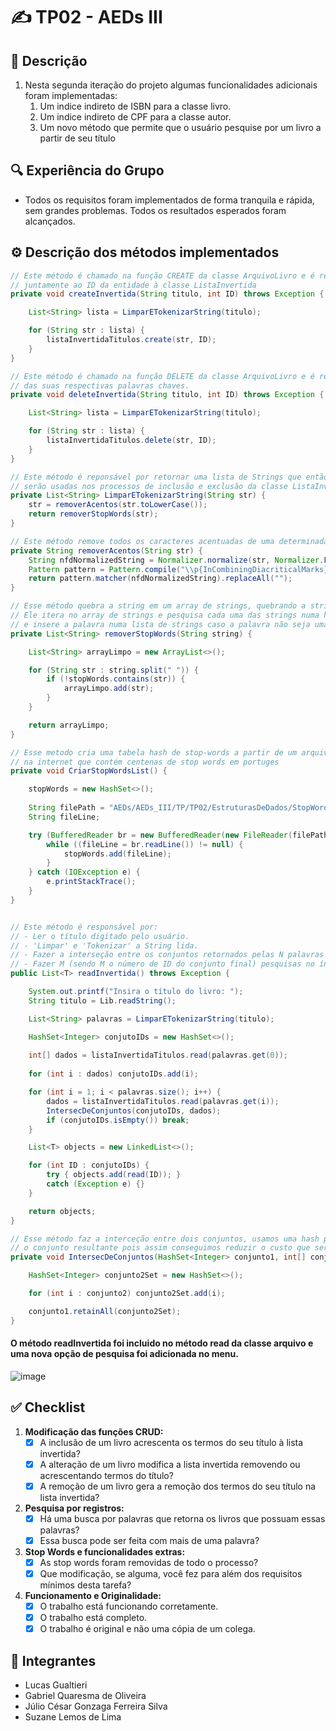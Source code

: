 # ✍️ TP02 - AEDs III

## 📝 Descrição
<ol>
	<li>Nesta segunda iteração do projeto algumas funcionalidades adicionais foram implementadas:
		<ol>
			<li>Um indice indireto de ISBN para a classe livro.</li>
			<li>Um indice indireto de CPF para a classe autor.</li>
			<li>Um novo método que permite que o usuário pesquise por um livro a partir de seu título</li>
		</ol>
</ol>

## 🔍 Experiência do Grupo
- Todos os requisitos foram implementados de forma tranquila e rápida, sem grandes problemas. Todos os resultados esperados foram alcançados.

## ⚙️ Descrição dos métodos implementados

```java
// Este método é chamado na função CREATE da classe ArquivoLivro e é responsável por inserir as palavras chaves
// juntamente ao ID da entidade à classe ListaInvertida
private void createInvertida(String titulo, int ID) throws Exception {

	List<String> lista = LimparETokenizarString(titulo);

	for (String str : lista) {
		listaInvertidaTitulos.create(str, ID);
	}
}

// Este método é chamado na função DELETE da classe ArquivoLivro e é responsável por desassociar o ID da entidade
// das suas respectivas palavras chaves.
private void deleteInvertida(String titulo, int ID) throws Exception {

	List<String> lista = LimparETokenizarString(titulo);

	for (String str : lista) {
		listaInvertidaTitulos.delete(str, ID);
	}
}
```

```java
// Este método é reponsável por retornar uma lista de Strings que então
// serão usadas nos processos de inclusão e exclusão da classe ListaInvertida
private List<String> LimparETokenizarString(String str) {
	str = removerAcentos(str.toLowerCase());
	return removerStopWords(str);
}

// Este método remove todos os caracteres acentuadas de uma determinada string
private String removerAcentos(String str) {
	String nfdNormalizedString = Normalizer.normalize(str, Normalizer.Form.NFD);
	Pattern pattern = Pattern.compile("\\p{InCombiningDiacriticalMarks}+");
	return pattern.matcher(nfdNormalizedString).replaceAll("");
}

// Esse método quebra a string em um array de strings, quebrando a string nos espaços.
// Ele itera no array de strings e pesquisa cada uma das strings numa hash de stop-words
// e insere a palavra numa lista de strings caso a palavra não seja uma stop-word.
private List<String> removerStopWords(String string) {

	List<String> arrayLimpo = new ArrayList<>();

	for (String str : string.split(" ")) {
		if (!stopWords.contains(str)) {
			arrayLimpo.add(str);
		}
	}

	return arrayLimpo;
}

// Esse metodo cria uma tabela hash de stop-words a partir de um arquivo.txt que encontramos
// na internet que contém centenas de stop words em portuges
private void CriarStopWordsList() {

	stopWords = new HashSet<>();
	
	String filePath = "AEDs/AEDs_III/TP/TP02/EstruturasDeDados/StopWords.txt";
	String fileLine;

	try (BufferedReader br = new BufferedReader(new FileReader(filePath))) {
		while ((fileLine = br.readLine()) != null) {
			stopWords.add(fileLine);
		}
	} catch (IOException e) {
		e.printStackTrace();
	}
}
```

```java

// Este método é responsável por:
// - Ler o título digitado pelo usuário.
// - 'Limpar' e 'Tokenizar' a String lida.
// - Fazer a interseção entre os conjuntos retornados pelas N palavras chave da pesquisa.
// - Fazer M (sendo M o número de ID do conjunto final) pesquisas no índice direto para montar uma LinkedList de Livros.
public List<T> readInvertida() throws Exception {

	System.out.printf("Insira o título do livro: ");
	String titulo = Lib.readString();

	List<String> palavras = LimparETokenizarString(titulo);

	HashSet<Integer> conjutoIDs = new HashSet<>();
	
	int[] dados = listaInvertidaTitulos.read(palavras.get(0));
	
	for (int i : dados) conjutoIDs.add(i);

	for (int i = 1; i < palavras.size(); i++) {
		dados = listaInvertidaTitulos.read(palavras.get(i));
		IntersecDeConjuntos(conjutoIDs, dados);
		if (conjutoIDs.isEmpty()) break;
	}

	List<T> objects = new LinkedList<>();

	for (int ID : conjutoIDs) {
		try { objects.add(read(ID)); }
		catch (Exception e) {}
	}

	return objects;
}

// Esse método faz a interceção entre dois conjuntos, usamos uma hash para armazenar
// o conjunto resultante pois assim conseguimos reduzir o custo que seria O(n × m) para O(n).
private void IntersecDeConjuntos(HashSet<Integer> conjunto1, int[] conjunto2) {

	HashSet<Integer> conjunto2Set = new HashSet<>();

	for (int i : conjunto2) conjunto2Set.add(i);

	conjunto1.retainAll(conjunto2Set);
}
```
#### O método readInvertida foi incluido no método read da classe arquivo e uma nova opção de pesquisa foi adicionada no menu. 
![image](https://github.com/LucasGualtieri/CC-PUC/assets/42350002/8300b263-fe47-4c81-b46f-98e2ec4ff4c7)

## ✅ Checklist

1. **Modificação das funções CRUD:**
	- [X] A inclusão de um livro acrescenta os termos do seu título à lista invertida?
	- [X] A alteração de um livro modifica a lista invertida removendo ou acrescentando termos do título?
	- [X] A remoção de um livro gera a remoção dos termos do seu título na lista invertida?

2. **Pesquisa por registros:**
	- [X] Há uma busca por palavras que retorna os livros que possuam essas palavras?
	- [X] Essa busca pode ser feita com mais de uma palavra?

3. **Stop Words e funcionalidades extras:**
	- [X] As stop words foram removidas de todo o processo?
	- [X] Que modificação, se alguma, você fez para além dos requisitos mínimos desta tarefa?

6. **Funcionamento e Originalidade:**
	- [X] O trabalho está funcionando corretamente.
	- [X] O trabalho está completo.
	- [X] O trabalho é original e não uma cópia de um colega.

## 📝 Integrantes
 - Lucas Gualtieri
 - Gabriel Quaresma de Oliveira
 - Júlio César Gonzaga Ferreira Silva
 - Suzane Lemos de Lima
